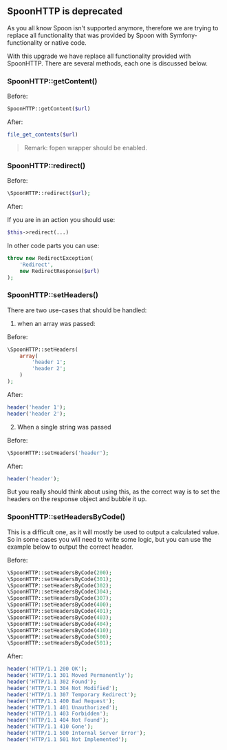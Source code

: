## SpoonHTTP is deprecated

As you all know Spoon isn't supported anymore, therefore we are trying to 
replace all functionality that was provided by Spoon with Symfony-functionality
or native code. 

With this upgrade we have replace all functionality provided with SpoonHTTP. 
There are several methods, each one is discussed below.

### SpoonHTTP::getContent()

Before:

```php
SpoonHTTP::getContent($url)
```

After:

```php
file_get_contents($url)
```

> Remark: fopen wrapper should be enabled.

### SpoonHTTP::redirect()

Before:

```php
\SpoonHTTP::redirect($url);
```

After:

If you are in an action you should use:

```php
$this->redirect(...)
```

In other code parts you can use:

```php
throw new RedirectException(
    'Redirect',
    new RedirectResponse($url)
);
```

### SpoonHTTP::setHeaders()

There are two use-cases that should be handled:

1. when an array was passed:

Before:

```php
\SpoonHTTP::setHeaders(
    array(
        'header 1';
        'header 2';
    )
);
```

After:

```php
header('header 1');
header('header 2');
```

2. When a single string was passed

Before:

```php
\SpoonHTTP::setHeaders('header');
```

After:

```php
header('header');
```

But you really should think about using this, as the correct way is to set the 
headers on the response object and bubble it up.

### SpoonHTTP::setHeadersByCode()

This is a difficult one, as it will mostly be used to output a calculated value.
So in some cases you will need to write some logic, but you can use the example
below to output the correct header.

Before:

```php
\SpoonHTTP::setHeadersByCode(200);
\SpoonHTTP::setHeadersByCode(301);
\SpoonHTTP::setHeadersByCode(302);
\SpoonHTTP::setHeadersByCode(304);
\SpoonHTTP::setHeadersByCode(307);
\SpoonHTTP::setHeadersByCode(400);
\SpoonHTTP::setHeadersByCode(401);
\SpoonHTTP::setHeadersByCode(403);
\SpoonHTTP::setHeadersByCode(404);
\SpoonHTTP::setHeadersByCode(410);
\SpoonHTTP::setHeadersByCode(500);
\SpoonHTTP::setHeadersByCode(501);
```

After:

```php
header('HTTP/1.1 200 OK');
header('HTTP/1.1 301 Moved Permanently');
header('HTTP/1.1 302 Found');
header('HTTP/1.1 304 Not Modified');
header('HTTP/1.1 307 Temporary Redirect');
header('HTTP/1.1 400 Bad Request');
header('HTTP/1.1 401 Unauthorized');
header('HTTP/1.1 403 Forbidden');
header('HTTP/1.1 404 Not Found');
header('HTTP/1.1 410 Gone');
header('HTTP/1.1 500 Internal Server Error');
header('HTTP/1.1 501 Not Implemented');
```
